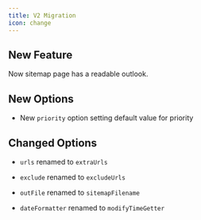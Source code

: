 ```yaml
---
title: V2 Migration
icon: change
---
```


## New Feature

Now sitemap page has a readable outlook.

## New Options

- New `priority` option setting default value for priority

## Changed Options

- `urls` renamed to `extraUrls`

- `exclude` renamed to `excludeUrls`

- `outFile` renamed to `sitemapFilename`

- `dateFormatter` renamed to `modifyTimeGetter`
